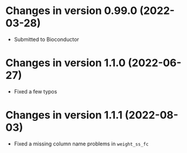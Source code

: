 # Changes in version 0.99.0 (2022-03-28)
- Submitted to Bioconductor

# Changes in version 1.1.0 (2022-06-27)
- Fixed a few typos

# Changes in version 1.1.1 (2022-08-03)
- Fixed a missing column name problems in `weight_ss_fc`

